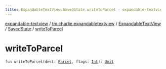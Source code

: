 ```yaml
---
title: ExpandableTextView.SavedState.writeToParcel - expandable-textview
---
```


[expandable-textview](../../../index.html) / [tm.charlie.expandabletextview](../../index.html) / [ExpandableTextView](../index.html) / [SavedState](index.html) / [writeToParcel](.)

# writeToParcel

`fun writeToParcel(dest: `[`Parcel`](https://developer.android.com/reference/android/os/Parcel.html)`, flags: `[`Int`](https://kotlinlang.org/api/latest/jvm/stdlib/kotlin/-int/index.html)`): `[`Unit`](https://kotlinlang.org/api/latest/jvm/stdlib/kotlin/-unit/index.html)